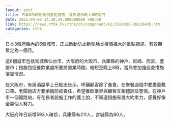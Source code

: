 ```yaml
---
layout: post
title: 日本6市啟動防疫重點措施　餐飲處所晚上8時關門
date: 2021-04-05 14:28:24.000000000 +08:00
link: https://news.rthk.hk/rthk/ch/component/k2/1584268-20210405.htm
categories: rthk
---
```


日本3個府縣內的6個城市，正式啟動防止新型肺炎疫情擴大的重點措施，有效期暫定為一個月。

這6個城市包括宮城縣仙台市、大阪府的大阪市、兵庫縣的神戶、尼崎、西宮、蘆屋市；措施包括餐飲業處所要將營業時間，縮短至晚上8時，當局會加強巡查措施落實情況。

在大阪市，有居酒屋早上已貼出告示，呼籲顧客除了進食，在聚餐過程中要盡量戴口罩。老闆說店方要承擔防疫責任，希望餐飲業界與顧客互相體諒及警惕。在神戶市一個鐵路站，有在長者設施工作的護士說，不知道措施有幾大約束力，感覺好像全靠個人努力。

大阪府昨日新增593人確診，兵庫縣有211人，宮城縣為80人。
